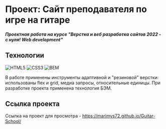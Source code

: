 # Проект: Сайт преподавателя по игре на гитаре
##### Проектная работа на курсе "Верстка и веб разработка сайтов 2022 - с нуля! Web development"

## Технологии
![HTML5](https://img.shields.io/badge/-HTML5-e34f26?logo=html5&logoColor=white)
![CSS3](https://img.shields.io/badge/-CSS3-1572b6?logo=css3&logoColor=white)
![BEM](https://img.shields.io/badge/-BEM-yellowgreen)

В работе применены инструменты адаптивной и "резиновой" верстки: использованы flex и grid, медиа запросы,
относительные единицы. При разработке проекта применена технология БЭМ.

## Ссылка проекта
Ссылка на проект для просмотра - https://marimys72.github.io/Guitar-School/
